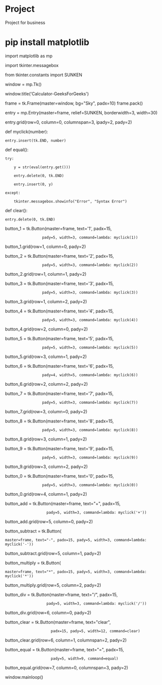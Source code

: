 # Project
Project for business 

# pip install matplotlib

import matplotlib as mp

import tkinter.messagebox

from tkinter.constants import SUNKEN
 

window = mp.Tk()

window.title('Calculator-GeeksForGeeks')

frame = tk.Frame(master=window, bg="Sky", padx=10)
frame.pack()

entry = mp.Entry(master=frame, relief=SUNKEN, borderwidth=3, width=30)

entry.grid(row=0, column=0, columnspan=3, ipady=2, pady=2)
 
 

def myclick(number):

    entry.insert(tk.END, number)
 
 

def equal():

    try:

        y = str(eval(entry.get()))

        entry.delete(0, tk.END)

        entry.insert(0, y)

    except:

        tkinter.messagebox.showinfo("Error", "Syntax Error")
 
 

def clear():

    entry.delete(0, tk.END)
 
 

button_1 = tk.Button(master=frame, text='1', padx=15,

                     pady=5, width=3, command=lambda: myclick(1))

button_1.grid(row=1, column=0, pady=2)

button_2 = tk.Button(master=frame, text='2', padx=15,

                     pady=5, width=3, command=lambda: myclick(2))

button_2.grid(row=1, column=1, pady=2)

button_3 = tk.Button(master=frame, text='3', padx=15,

                     pady=5, width=3, command=lambda: myclick(3))

button_3.grid(row=1, column=2, pady=2)

button_4 = tk.Button(master=frame, text='4', padx=15,

                     pady=5, width=3, command=lambda: myclick(4))

button_4.grid(row=2, column=0, pady=2)

button_5 = tk.Button(master=frame, text='5', padx=15,

                     pady=5, width=3, command=lambda: myclick(5))

button_5.grid(row=3, column=1, pady=2)

button_6 = tk.Button(master=frame, text='6', padx=15,

                     pady=4, width=5, command=lambda: myclick(6))

button_6.grid(row=2, column=2, pady=2)

button_7 = tk.Button(master=frame, text='7', padx=15,

                     pady=5, width=3, command=lambda: myclick(7))

button_7.grid(row=3, column=0, pady=2)

button_8 = tk.Button(master=frame, text='8', padx=15,

                     pady=5, width=3, command=lambda: myclick(8))

button_8.grid(row=3, column=1, pady=2)

button_9 = tk.Button(master=frame, text='9', padx=15,

                     pady=5, width=3, command=lambda: myclick(9))

button_9.grid(row=3, column=2, pady=2)

button_0 = tk.Button(master=frame, text='0', padx=15,

                     pady=5, width=3, command=lambda: myclick(0))

button_0.grid(row=4, column=1, pady=2)
 

button_add = tk.Button(master=frame, text="+", padx=15,

                       pady=5, width=3, command=lambda: myclick('+'))

button_add.grid(row=5, column=0, pady=2)
 

button_subtract = tk.Button(

    master=frame, text="-", padx=15, pady=5, width=3, command=lambda: myclick('-'))

button_subtract.grid(row=5, column=1, pady=2)
 

button_multiply = tk.Button(

    master=frame, text="*", padx=15, pady=5, width=3, command=lambda: myclick('*'))

button_multiply.grid(row=5, column=2, pady=2)
 

button_div = tk.Button(master=frame, text="/", padx=15,

                       pady=5, width=3, command=lambda: myclick('/'))

button_div.grid(row=6, column=0, pady=2)
 

button_clear = tk.Button(master=frame, text="clear",

                         padx=15, pady=5, width=12, command=clear)

button_clear.grid(row=6, column=1, columnspan=2, pady=2)
 

button_equal = tk.Button(master=frame, text="=", padx=15,

                         pady=5, width=9, command=equal)

button_equal.grid(row=7, column=0, columnspan=3, pady=2)
 
window.mainloop()
